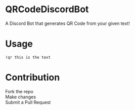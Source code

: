 # QRCodeDiscordBot
A Discord Bot that generates QR Code from your given text!

# Usage
`!qr this is the text`

# Contribution
Fork the repo<br />
Make changes<br />
Submit a Pull Request<br />
